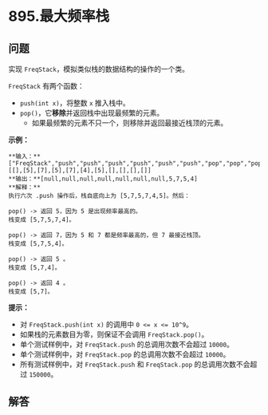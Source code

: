 # 895.最大频率栈

## 问题

实现 `FreqStack`，模拟类似栈的数据结构的操作的一个类。

`FreqStack` 有两个函数：

* `push(int x)`，将整数 `x` 推入栈中。
* `pop()`，它**移除**并返回栈中出现最频繁的元素。
  * 如果最频繁的元素不只一个，则移除并返回最接近栈顶的元素。

**示例：**

```
**输入：**
["FreqStack","push","push","push","push","push","push","pop","pop","pop","pop"],
[[],[5],[7],[5],[7],[4],[5],[],[],[],[]]
**输出：**[null,null,null,null,null,null,null,5,7,5,4]
**解释：**
执行六次 .push 操作后，栈自底向上为 [5,7,5,7,4,5]。然后：

pop() -> 返回 5，因为 5 是出现频率最高的。
栈变成 [5,7,5,7,4]。

pop() -> 返回 7，因为 5 和 7 都是频率最高的，但 7 最接近栈顶。
栈变成 [5,7,5,4]。

pop() -> 返回 5 。
栈变成 [5,7,4]。

pop() -> 返回 4 。
栈变成 [5,7]。

```

**提示：**

* 对 `FreqStack.push(int x)` 的调用中 `0 <= x <= 10^9`。
* 如果栈的元素数目为零，则保证不会调用 `FreqStack.pop()`。
* 单个测试样例中，对 `FreqStack.push` 的总调用次数不会超过 `10000`。
* 单个测试样例中，对 `FreqStack.pop` 的总调用次数不会超过 `10000`。
* 所有测试样例中，对 `FreqStack.push` 和 `FreqStack.pop` 的总调用次数不会超过 `150000`。



## 解答

